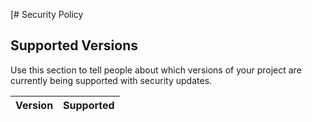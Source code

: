 [# Security Policy

## Supported Versions

Use this section to tell people about which versions of your project are
currently being supported with security updates.

| Version | Supported          |
| ------- | ----